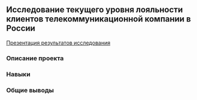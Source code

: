 ## Исследование текущего уровня лояльности клиентов телекоммуникационной компании в России

[Презентация результатов исследования](https://github.com/splin-post/Portfolio/blob/main/project_nps/сбор%20проект2.pdf)


### Описание проекта



### Навыки


### Общие выводы
